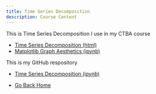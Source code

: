 ```yaml
---
title: Time Series Decomposition
description: Course Content
---
```

This is Time Series Decomposition I use in my CTBA course
-  [Time Series Decomposition (html)](TimeSeriesDecomposition.html)
-  [Matplotlib Graph Aesthetics (ipynb)](MatplotlibGraphAesthetics.ipynb)


This is my GitHub respository
-  [Time Series Decomposition (ipynb)](TimeSeriesDecomposition.ipynb)

-  [Go Back Home](https://ediliauribe.github.io/)

